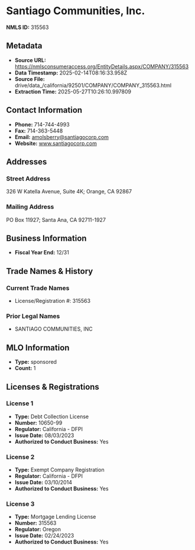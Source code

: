 # Santiago Communities, Inc.

**NMLS ID:** 315563

## Metadata
- **Source URL:** https://nmlsconsumeraccess.org/EntityDetails.aspx/COMPANY/315563
- **Data Timestamp:** 2025-02-14T08:16:33.958Z
- **Source File:** drive/data_/california/92501/COMPANY/COMPANY_315563.html
- **Extraction Time:** 2025-05-27T10:26:10.997809

## Contact Information
- **Phone:** 714-744-4993
- **Fax:** 714-363-5448
- **Email:** amolsberry@santiagocorp.com
- **Website:** www.santiagocorp.com

## Addresses
### Street Address
326 W Katella Avenue, Suite 4K; Orange, CA 92867

### Mailing Address
PO Box 11927; Santa Ana, CA 92711-1927

## Business Information
- **Fiscal Year End:** 12/31

## Trade Names & History
### Current Trade Names
- License/Registration #: 315563

### Prior Legal Names
- SANTIAGO COMMUNITIES, INC

## MLO Information
- **Type:** sponsored
- **Count:** 1

## Licenses & Registrations

### License 1
- **Type:** Debt Collection License
- **Number:** 10650-99
- **Regulator:** California - DFPI
- **Issue Date:** 08/03/2023
- **Authorized to Conduct Business:** Yes

### License 2
- **Type:** Exempt Company Registration
- **Regulator:** California - DFPI
- **Issue Date:** 03/10/2014
- **Authorized to Conduct Business:** Yes

### License 3
- **Type:** Mortgage Lending License
- **Number:** 315563
- **Regulator:** Oregon
- **Issue Date:** 02/24/2023
- **Authorized to Conduct Business:** Yes
